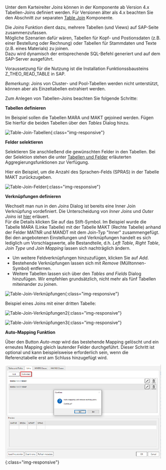 Unter dem Karteireiter *Joins* können in der Komponente ab Version 4.x Tabellen-Joins definiert werden. Für Versionen älter als 4.x beachten Sie den Abschnitt zur separaten [Table Join](../table-join) Komponente. <br>

Die *Joins* Funktion dient dazu, mehrere Tabellen (und Views) auf SAP-Seite zusammenzufassen.  <br>
Mögliche Szenarien dafür wären, Tabellen für Kopf- und Postionsdaten (z.B. einer Bestellung oder Rechnung) oder Tabellen für Stammdaten und Texte (z.B. eines Materials) zu joinen. <br>
Dazu wird dynamisch der entsprechende SQL-Befehl generiert und auf dem SAP-Server ausgeführt. <br>

Voraussetzung für die Nutzung ist die Installation Funktionssbausteins Z_THEO_READ_TABLE in SAP. 

*Bemerkung*: Joins von Cluster- und Pool-Tabellen werden nicht unterstützt, können aber als Einzeltabellen extrahiert werden.

Zum Anlegen von Tabellen-Joins beachten Sie folgende Schritte:

**Tabellen definieren**

Im Beispiel sollen die Tabellen MARA und MAKT gejoined werden. Fügen Sie hierfür die beiden Tabellen über den *Tables* Dialog hinzu. 

![Table-Join-Tabellen](/img/content/join_tabellen_auswählen.png){:class="img-responsive"}

**Felder selektieren**

Selektieren Sie anschließend die gewünschten Felder in den Tabellen. Bei der Selektion stehen die unter [Tabellen und Felder](./tabellen_und_felder) erläuterten Aggregierungsfunktionen zur Verfügung. 

Hier ein Beispiel, um die Anzahl des Sprachen-Felds (SPRAS) in der Tabelle MAKT zurückzugeben.   

![Table-Join-Felder](/img/content/join_felder_auswählen.png){:class="img-responsive"}

**Verknüpfungen definieren**

Wechselt man nun in den *Joins* Dialog ist bereits eine Inner Join Verknüpfung vordefiniert. Die Unterscheidung von *Inner Joins* und *Outer Joins* ist [hier](https://help.sap.com/doc/saphelp_tm80/8.0/de-DE/cf/21ec77446011d189700000e8322d00/content.htm?no_cache=true) erläuert. <br>
Für die Details klicken Sie auf das Stift-Symbol. Im Beispiel wurde die Tabelle MARA (Linke Tabelle) mit der Tabelle MAKT (Rechte Tabelle) anhand der Felder MATNR und MANDT mit dem Join-Typ "Inner" zusammengefügt. <br>
Bei den angebotenen Einstellungen und Verknüpfungen handelt es sich lediglich um Vorschlagswerte, alle Bestandteile, d.h. *Left Table*, *Right Table*, *Join Type* und *Join Mapping* lassen sich nachträglich ändern. <br>
- Um weitere Feldverknüpfungen hinzuzufügen, klicken Sie auf *Add*. 
- Bestehende Verknüpfungen lassen sich mit *Remove* (Mülltonnen-Symbol) entfernen. 
- Weitere Tabellen lassen sich über den *Tables and Fields* Dialog hinzufügen. Wir empfehlen grundsätzlich, nicht mehr als fünf Tabellen miteinander zu joinen.    

![Table-Join-Verknüpfungen](/img/content/join_verknüpfungen_01.png){:class="img-responsive"}

Beispiel eines Joins mit einer dritten Tabelle:

![Table-Join-Verknüpfungen2](/img/content/join_verknüpfungen_02.png){:class="img-responsive"}

![Table-Join-Verknüpfungen3](/img/content/join_verknüpfungen_03.png){:class="img-responsive"}

   
**Auto-Mapping Funktion**

Über den Button *Auto-map* wird das bestehende Mapping gelöscht und ein erneutes Mapping gleich lautender Felder durchgeführt. Dieser Schritt ist optional und kann beispielsweise erforderlich sein, wenn die Referenztabelle erst am Schluss hinzugefügt wird.     

![Table-Join-Automapping](/img/content/join_automap.png){:class="img-responsive"}
